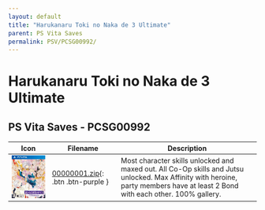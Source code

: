 ```yaml
---
layout: default
title: "Harukanaru Toki no Naka de 3 Ultimate"
parent: PS Vita Saves
permalink: PSV/PCSG00992/
---
```

# Harukanaru Toki no Naka de 3 Ultimate

## PS Vita Saves - PCSG00992

| Icon | Filename | Description |
|------|----------|-------------|
| ![Harukanaru Toki no Naka de 3 Ultimate](icon0.png) | [00000001.zip](00000001.zip){: .btn .btn-purple } | Most character skills unlocked and maxed out. All Co-Op skills and Jutsu unlocked. Max Affinity with heroine, party members have at least 2 Bond with each other. 100% gallery.  |
